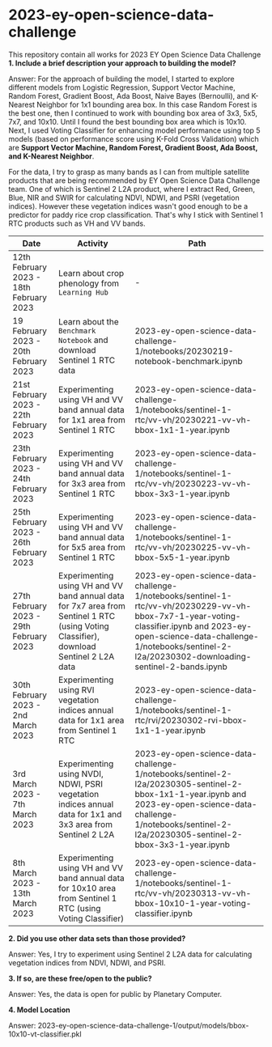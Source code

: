 # 2023-ey-open-science-data-challenge
This repository contain all works for 2023 EY Open Science Data Challenge
**1. Include a brief description your approach to building the model?**

Answer:
For the approach of building the model, I started to explore different models from Logistic Regression, Support Vector Machine, Random Forest, Gradient Boost, Ada Boost, Naive Bayes (Bernoulli), and K-Nearest Neighbor for 1x1 bounding area box. In this case Random Forest is the best one, then I continued to work with bounding box area of 3x3, 5x5, 7x7, and 10x10. Until I found the best bounding box area which is 10x10. Next, I used Voting Classifier for enhancing model performance using top 5 models (based on performance score using K-Fold Cross Validation) which are **Support Vector Machine, Random Forest, Gradient Boost, Ada Boost, and K-Nearest Neighbor**.

For the data, I try to grasp as many bands as I can from multiple satellite products that are being recommended by EY Open Science Data Challenge team. One of which is Sentinel 2 L2A product, where I extract Red, Green, Blue, NIR and SWIR for calculating NDVI, NDWI, and PSRI (vegetation indices). However these vegetation indices wasn't good enough to be a predictor for paddy rice crop classification. That's why I stick with Sentinel 1 RTC products such as VH and VV bands. 

| Date | Activity | Path |
| --- | --- | --- |
| 12th February 2023 - 18th February 2023 | Learn about crop phenology from `Learning Hub` | - |
| 19 February 2023 - 20th February 2023 | Learn about the `Benchmark Notebook` and download Sentinel 1 RTC data| 2023-ey-open-science-data-challenge-1/notebooks/20230219-notebook-benchmark.ipynb |
| 21st February 2023 - 22th February 2023 | Experimenting using VH and VV band annual data for 1x1 area from Sentinel 1 RTC| 2023-ey-open-science-data-challenge-1/notebooks/sentinel-1-rtc/vv-vh/20230221-vv-vh-bbox-1x1-1-year.ipynb |
| 23th February 2023 - 24th February 2023 | Experimenting using VH and VV band annual data for 3x3 area from Sentinel 1 RTC| 2023-ey-open-science-data-challenge-1/notebooks/sentinel-1-rtc/vv-vh/20230223-vv-vh-bbox-3x3-1-year.ipynb |
| 25th February 2023 - 26th February 2023 | Experimenting using VH and VV band annual data for 5x5 area from Sentinel 1 RTC| 2023-ey-open-science-data-challenge-1/notebooks/sentinel-1-rtc/vv-vh/20230225-vv-vh-bbox-5x5-1-year.ipynb |
| 27th February 2023 - 29th February 2023 | Experimenting using VH and VV band annual data for 7x7 area from Sentinel 1 RTC (using Voting Classifier), download Sentinel 2 L2A data| 2023-ey-open-science-data-challenge-1/notebooks/sentinel-1-rtc/vv-vh/20230229-vv-vh-bbox-7x7-1-year-voting-classifier.ipynb and 2023-ey-open-science-data-challenge-1/notebooks/sentinel-2-l2a/20230302-downloading-sentinel-2-bands.ipynb|
| 30th February 2023 - 2nd March 2023 | Experimenting using RVI vegetation indices annual data for 1x1 area from Sentinel 1 RTC| 2023-ey-open-science-data-challenge-1/notebooks/sentinel-1-rtc/rvi/20230302-rvi-bbox-1x1-1-year.ipynb |
| 3rd March 2023 - 7th March 2023 | Experimenting using NVDI, NDWI, PSRI vegetation indices annual data for 1x1 and 3x3 area from Sentinel 2 L2A| 2023-ey-open-science-data-challenge-1/notebooks/sentinel-2-l2a/20230305-sentinel-2-bbox-1x1-1-year.ipynb and 2023-ey-open-science-data-challenge-1/notebooks/sentinel-2-l2a/20230305-sentinel-2-bbox-3x3-1-year.ipynb|
| 8th March 2023 - 13th March 2023 | Experimenting using VH and VV band annual data for 10x10 area from Sentinel 1 RTC (using Voting Classifier)| 2023-ey-open-science-data-challenge-1/notebooks/sentinel-1-rtc/vv-vh/20230313-vv-vh-bbox-10x10-1-year-voting-classifier.ipynb |


**2. Did you use other data sets than those provided?**

Answer:
Yes, I try to experiment using Sentinel 2 L2A data for calculating vegetation indices from NDVI, NDWI, and PSRI.

**3. If so, are these free/open to the public?**

Answer:
Yes, the data is open for public by Planetary Computer.

**4. Model Location**

Answer:
2023-ey-open-science-data-challenge-1/output/models/bbox-10x10-vt-classifier.pkl
